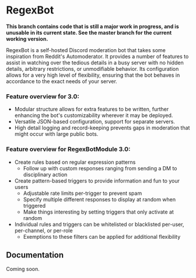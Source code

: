 # RegexBot
**This branch contains code that is still a major work in progress, and is unusable in its current state. See the master branch for the current working version.**

RegexBot is a self-hosted Discord moderation bot that takes some inspiration from Reddit's Automoderator. It provides a number of features to assist in watching over the tedious details in a busy server with no hidden details, arbitrary restrictions, or unmodifiable behavior. Its configuration allows for a very high level of flexibility, ensuring that the bot behaves in accordance to the exact needs of your server.

### Feature overview for 3.0:
* Modular structure allows for extra features to be written, further enhancing the bot's customizability wherever it may be deployed.
* Versatile JSON-based configuration, support for separate servers.
* High detail logging and record-keeping prevents gaps in moderation that might occur with large public bots.

### Feature overview for RegexBotModule 3.0:
* Create rules based on regular expression patterns
  * Follow up with custom responses ranging from sending a DM to disciplinary action
* Create pattern-based triggers to provide information and fun to your users
  * Adjustable rate limits per-trigger to prevent spam
  * Specify multiple different responses to display at random when triggered
  * Make things interesting by setting triggers that only activate at random
* Individual rules and triggers can be whitelisted or blacklisted per-user, per-channel, or per-role
  * Exemptions to these filters can be applied for additional flexibility

## Documentation
Coming soon.
